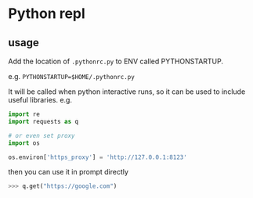 # Python repl

## usage

Add the location of `.pythonrc.py` to ENV called PYTHONSTARTUP.

e.g. `PYTHONSTARTUP=$HOME/.pythonrc.py`

It will be called when python interactive runs, so it can be used to include useful libraries. e.g.

```python
import re
import requests as q

# or even set proxy
import os

os.environ['https_proxy'] = 'http://127.0.0.1:8123'
```

then you can use it in prompt directly

```python
>>> q.get("https://google.com")
```
